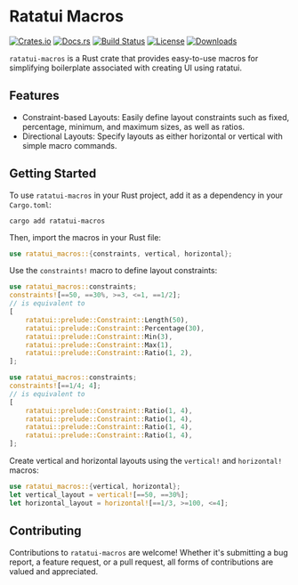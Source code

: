 # Ratatui Macros

[![Crates.io](https://img.shields.io/crates/v/ratatui-macros)](https://crates.io/crates/ratatui-macros)
[![Docs.rs](https://docs.rs/ratatui-macros/badge.svg)](https://docs.rs/ratatui-macros)
[![Build Status](https://github.com/kdheepak/ratatui-macros/actions/workflows/ci.yml/badge.svg)](https://github.com/kdheepak/ratatui-macros/actions)
[![License](https://img.shields.io/crates/l/ratatui-macros)](https://crates.io/crates/ratatui-macros#license)
[![Downloads](https://img.shields.io/crates/d/ratatui-macros)](https://crates.io/crates/ratatui-macros)

`ratatui-macros` is a Rust crate that provides easy-to-use macros for simplifying boilerplate
associated with creating UI using ratatui.

## Features

- Constraint-based Layouts: Easily define layout constraints such as fixed, percentage, minimum, and
  maximum sizes, as well as ratios.
- Directional Layouts: Specify layouts as either horizontal or vertical with simple macro commands.

## Getting Started

To use `ratatui-macros` in your Rust project, add it as a dependency in your `Cargo.toml`:

```shell
cargo add ratatui-macros
```

Then, import the macros in your Rust file:

```rust
use ratatui_macros::{constraints, vertical, horizontal};
```

Use the `constraints!` macro to define layout constraints:

```rust
use ratatui_macros::constraints;
constraints![==50, ==30%, >=3, <=1, ==1/2];
// is equivalent to
[
    ratatui::prelude::Constraint::Length(50),
    ratatui::prelude::Constraint::Percentage(30),
    ratatui::prelude::Constraint::Min(3),
    ratatui::prelude::Constraint::Max(1),
    ratatui::prelude::Constraint::Ratio(1, 2),
];
```

```rust
use ratatui_macros::constraints;
constraints![==1/4; 4];
// is equivalent to
[
    ratatui::prelude::Constraint::Ratio(1, 4),
    ratatui::prelude::Constraint::Ratio(1, 4),
    ratatui::prelude::Constraint::Ratio(1, 4),
    ratatui::prelude::Constraint::Ratio(1, 4),
];
```

Create vertical and horizontal layouts using the `vertical!` and `horizontal!` macros:

```rust
use ratatui_macros::{vertical, horizontal};
let vertical_layout = vertical![==50, ==30%];
let horizontal_layout = horizontal![==1/3, >=100, <=4];
```

## Contributing

Contributions to `ratatui-macros` are welcome! Whether it's submitting a bug report, a feature
request, or a pull request, all forms of contributions are valued and appreciated.
